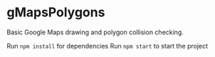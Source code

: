 # gMapsPolygons

Basic Google Maps drawing and polygon collision checking.

Run `npm install` for dependencies
Run `npm start` to start the project 